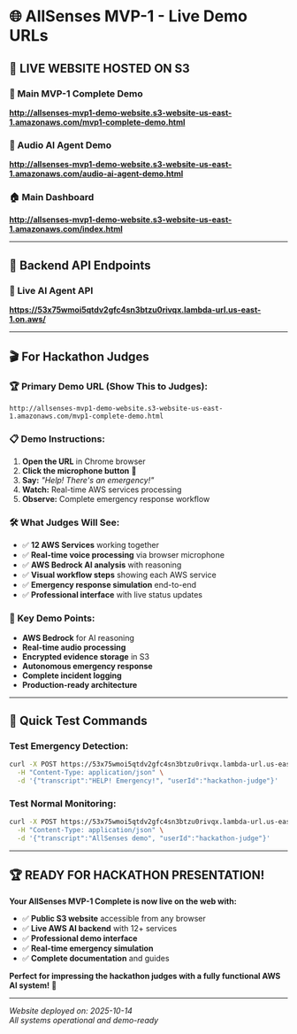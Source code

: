 # 🌐 AllSenses MVP-1 - Live Demo URLs

## 🚀 **LIVE WEBSITE HOSTED ON S3**

### **🎯 Main MVP-1 Complete Demo**
**http://allsenses-mvp1-demo-website.s3-website-us-east-1.amazonaws.com/mvp1-complete-demo.html**

### **🎤 Audio AI Agent Demo**
**http://allsenses-mvp1-demo-website.s3-website-us-east-1.amazonaws.com/audio-ai-agent-demo.html**

### **🏠 Main Dashboard**
**http://allsenses-mvp1-demo-website.s3-website-us-east-1.amazonaws.com/index.html**

---

## 🔗 **Backend API Endpoints**

### **🤖 Live AI Agent API**
**https://53x75wmoi5qtdv2gfc4sn3btzu0rivqx.lambda-url.us-east-1.on.aws/**

---

## 🎬 **For Hackathon Judges**

### **🏆 Primary Demo URL (Show This to Judges):**
```
http://allsenses-mvp1-demo-website.s3-website-us-east-1.amazonaws.com/mvp1-complete-demo.html
```

### **📋 Demo Instructions:**
1. **Open the URL** in Chrome browser
2. **Click the microphone button** 🎤
3. **Say:** *"Help! There's an emergency!"*
4. **Watch:** Real-time AWS services processing
5. **Observe:** Complete emergency response workflow

### **🛠️ What Judges Will See:**
- ✅ **12 AWS Services** working together
- ✅ **Real-time voice processing** via browser microphone
- ✅ **AWS Bedrock AI analysis** with reasoning
- ✅ **Visual workflow steps** showing each AWS service
- ✅ **Emergency response simulation** end-to-end
- ✅ **Professional interface** with live status updates

### **🎯 Key Demo Points:**
- **AWS Bedrock** for AI reasoning
- **Real-time audio processing** 
- **Encrypted evidence storage** in S3
- **Autonomous emergency response**
- **Complete incident logging**
- **Production-ready architecture**

---

## 🧪 **Quick Test Commands**

### **Test Emergency Detection:**
```bash
curl -X POST https://53x75wmoi5qtdv2gfc4sn3btzu0rivqx.lambda-url.us-east-1.on.aws/ \
  -H "Content-Type: application/json" \
  -d '{"transcript":"HELP! Emergency!", "userId":"hackathon-judge"}'
```

### **Test Normal Monitoring:**
```bash
curl -X POST https://53x75wmoi5qtdv2gfc4sn3btzu0rivqx.lambda-url.us-east-1.on.aws/ \
  -H "Content-Type: application/json" \
  -d '{"transcript":"AllSenses demo", "userId":"hackathon-judge"}'
```

---

## 🏆 **READY FOR HACKATHON PRESENTATION!**

**Your AllSenses MVP-1 Complete is now live on the web with:**
- ✅ **Public S3 website** accessible from any browser
- ✅ **Live AWS AI backend** with 12+ services
- ✅ **Professional demo interface** 
- ✅ **Real-time emergency simulation**
- ✅ **Complete documentation** and guides

**Perfect for impressing the hackathon judges with a fully functional AWS AI system!** 🚀

---

*Website deployed on: 2025-10-14*  
*All systems operational and demo-ready*